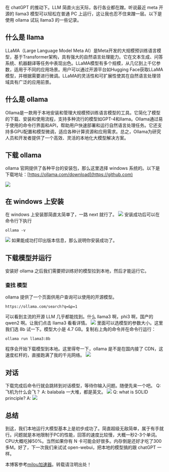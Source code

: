 
在 chatGPT 的推动下。LLM 简直火出天际，各行各业都在蹭。听说最近 meta 开源的 llama3 模型可以轻松在普通 PC 上运行，这让我也忍不住来蹭一层。以下是使用 ollama 试玩 llama3 的一些记录。


## 什么是 llama


LLaMA（Large Language Model Meta AI）是Meta开发的大规模预训练语言模型，基于Transformer架构，具有强大的自然语言处理能力。它在文本生成、问答系统、机器翻译等任务中表现出色。LLaMA模型有多个规模，从几亿到上千亿参数，适用于不同的应用场景。用户可以通过开源平台如Hugging Face获取LLaMA模型，并根据需要进行微调。LLaMA的灵活性和可扩展性使其在自然语言处理领域具有广泛的应用前景。


## 什么是 ollama


Ollama是一款用于本地安装和管理大规模预训练语言模型的工具。它简化了模型的下载、安装和使用流程，支持多种流行的模型如GPT\-4和llama。Ollama通过易于使用的命令行界面和API，帮助用户快速部署和运行自然语言处理任务。它还支持多GPU配置和模型微调，适应各种计算资源和应用需求。总之，Ollama为研究人员和开发者提供了一个高效、灵活的本地化大模型解决方案。


## 下载 ollama


ollama 官网提供了各种平台的安装包，那么这里选择 windows 系统的。以下是下载地址：[https://ollama.com/download](https://github.com)


![](https://static.xbaby.xyz/%E5%BE%AE%E4%BF%A1%E6%88%AA%E5%9B%BE_20240620001711.png)


## 在 windows 上安装


在 windows 上安装那简直太简单了，一路 next 就行了。
![](https://static.xbaby.xyz/%E5%BE%AE%E4%BF%A1%E6%88%AA%E5%9B%BE_20240622122548.png)
安装成功后可以在命令行下执行



```
ollama -v

```

![](https://static.xbaby.xyz/%E5%BE%AE%E4%BF%A1%E6%88%AA%E5%9B%BE_20240622122801.png)
如果能成功打印出版本信息，那么说明你安装成功了。


## 下载模型并运行


安装好 ollama 之后我们需要把训练好的模型拉到本地，然后才能运行它。


### 查找 模型


ollama 提供了一个页面供用户查询可以使用的开源模型。



```
https://ollama.com/search?q=&p=1

```

可以看到主流的开源 LLM 几乎都能找到。什么 llama3 啊，phi3 啊，国产的 qwen2 啊。让我们点击 llama3 看看详情。
![](https://static.xbaby.xyz/%E5%BE%AE%E4%BF%A1%E6%88%AA%E5%9B%BE_20240622123046.png)
里面可以选模型的参数大小。这里我们选 8b 试一下。模型大小是 4\.7 GB。复制右上角的命令并在命令行运行：



```
ollama run llama3:8b

```

程序会开始下载模型到本地。这里得夸一下，ollama 是不是在国内接了 CDN，这速度杠杆的，直接跑满了我的千兆网络。
![](https://static.xbaby.xyz/%E5%BE%AE%E4%BF%A1%E5%9B%BE%E7%89%87_20240622123533.png)


## 对话


下载完成后命令行就会跳转到对话模型，等待你输入问题。随便先来一个吧。
Q:飞机为什么会飞？
A: balabala 一大堆，都是英文。
![](https://static.xbaby.xyz/%E5%BE%AE%E4%BF%A1%E5%9B%BE%E7%89%87_20240620002415.png)
Q: what is SOLID principle?
A:
![](https://static.xbaby.xyz/%E5%BE%AE%E4%BF%A1%E6%88%AA%E5%9B%BE_20240622124334.png)


## 总结


到这，我们本地运行大模型基本上是初步成功了。简直超级无敌简单，属于有手就行。问题就是本地限制于PC的性能，回答的速度比较慢，大概一秒2\-3个单词。CPU大概吃掉50%。当然如果你有 N 卡可能会好很多。内存倒是还好才吃了300多M。好了，下一次我们来试试 open\-webui，把本地的模型搞的跟 chatGPT 一样。


 本博客参考[milou加速器](https://xinminxuehui.org)。转载请注明出处！
